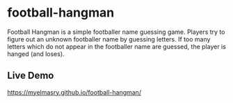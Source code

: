 # football-hangman
Football Hangman is a simple footballer name guessing game. Players try to figure out an unknown footballer name by guessing letters. If too many letters which do not appear in the footballer name are guessed, the player is hanged (and loses).
## Live Demo
https://myelmasry.github.io/football-hangman/
